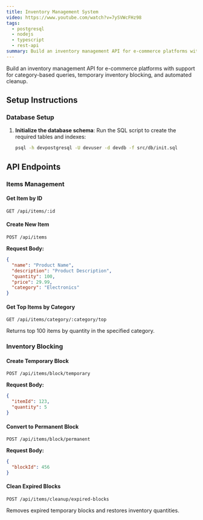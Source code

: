 ```yaml
---
title: Inventory Management System
video: https://www.youtube.com/watch?v=7ySVWcFHz98
tags:
  - postgresql
  - nodejs
  - typescript
  - rest-api
summary: Build an inventory management API for e-commerce platforms with support for category-based queries, temporary inventory blocking, and automated cleanup.
---
```


Build an inventory management API for e-commerce platforms with support for category-based queries, temporary inventory blocking, and automated cleanup.

## Setup Instructions

### Database Setup

1. **Initialize the database schema**: Run the SQL script to create the required tables and indexes:
   ```bash
   psql -h devpostgresql -U devuser -d devdb -f src/db/init.sql
   ```

## API Endpoints

### Items Management

#### Get Item by ID
```
GET /api/items/:id
```

#### Create New Item
```
POST /api/items
```
**Request Body:**
```json
{
  "name": "Product Name",
  "description": "Product Description",
  "quantity": 100,
  "price": 29.99,
  "category": "Electronics"
}
```

#### Get Top Items by Category
```
GET /api/items/category/:category/top
```
Returns top 100 items by quantity in the specified category.

### Inventory Blocking

#### Create Temporary Block
```
POST /api/items/block/temporary
```
**Request Body:**
```json
{
  "itemId": 123,
  "quantity": 5
}
```

#### Convert to Permanent Block
```
POST /api/items/block/permanent
```
**Request Body:**
```json
{
  "blockId": 456
}
```

#### Clean Expired Blocks
```
POST /api/items/cleanup/expired-blocks
```
Removes expired temporary blocks and restores inventory quantities.
